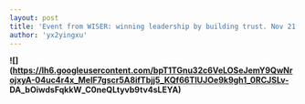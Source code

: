 ```yaml
---
layout: post
title: 'Event from WISER: winning leadership by building trust. Nov 21'
author: 'yx2yingxu'
---
```


**![](https://lh6.googleusercontent.com/bpT1TGnu32c6VeLOSeJemY9QwNrojxyA-04uc4r4x_MelF7gscr5A8ifTbjj5_KQf66TIUJOe9k9gh1_0RCJSLv-
DA_bOiwdsFqkkW_C0neQLtyvb9tv4sLEYA)**



